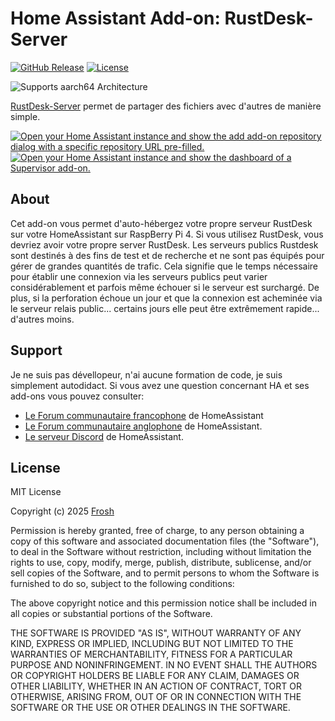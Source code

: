# Home Assistant Add-on: RustDesk-Server

[![GitHub Release][releases-shield]][releases]
[![License][license-shield]](LICENSE)

![Supports aarch64 Architecture][aarch64-shield]

[RustDesk-Server][rustdesk-server] permet de partager des fichiers avec d'autres de manière
simple.

[![Open your Home Assistant instance and show the add add-on repository dialog
with a specific repository URL pre-filled.][add-repo-shield]][add-repo]
[![Open your Home Assistant instance and show the dashboard of a Supervisor add-on.][add-addon-shield]][add-addon]

## About

Cet add-on vous permet d'auto-hébergez votre propre serveur RustDesk
sur votre HomeAssistant sur RaspBerry Pi 4.
Si vous utilisez RustDesk, vous devriez avoir votre propre server RustDesk.
Les serveurs publics Rustdesk sont destinés à des fins de test et de recherche
et ne sont pas équipés pour gérer de grandes quantités de trafic.
Cela signifie que le temps nécessaire pour établir une connexion
via les serveurs publics peut varier considérablement et parfois même échouer
si le serveur est surchargé.
De plus, si la perforation échoue un jour et que la connexion est acheminée
via le serveur relais public... certains jours elle peut être
extrêmement rapide... d'autres moins.

## Support

Je ne suis pas dévellopeur, n'ai aucune formation de code, je suis simplement
autodidact.
Si vous avez une question concernant HA et ses add-ons vous pouvez consulter:

- [Le Forum communautaire francophone][hacf] de HomeAssistant
- [Le Forum communautaire anglophone][forum] de HomeAssistant.
- [Le serveur Discord][discord-ha] de HomeAssistant.

## License

MIT License

Copyright (c) 2025 [Frosh][Frosh]

Permission is hereby granted, free of charge, to any person obtaining a copy
of this software and associated documentation files (the "Software"), to deal
in the Software without restriction, including without limitation the rights
to use, copy, modify, merge, publish, distribute, sublicense, and/or sell
copies of the Software, and to permit persons to whom the Software is
furnished to do so, subject to the following conditions:

The above copyright notice and this permission notice shall be included in all
copies or substantial portions of the Software.

THE SOFTWARE IS PROVIDED "AS IS", WITHOUT WARRANTY OF ANY KIND, EXPRESS OR
IMPLIED, INCLUDING BUT NOT LIMITED TO THE WARRANTIES OF MERCHANTABILITY,
FITNESS FOR A PARTICULAR PURPOSE AND NONINFRINGEMENT. IN NO EVENT SHALL THE
AUTHORS OR COPYRIGHT HOLDERS BE LIABLE FOR ANY CLAIM, DAMAGES OR OTHER
LIABILITY, WHETHER IN AN ACTION OF CONTRACT, TORT OR OTHERWISE, ARISING FROM,
OUT OF OR IN CONNECTION WITH THE SOFTWARE OR THE USE OR OTHER DEALINGS IN THE
SOFTWARE.

[add-addon]: https://my.home-assistant.io/redirect/supervisor_addon/?addon=c751e21a_rustdesk-server
[add-addon-shield]: https://my.home-assistant.io/badges/supervisor_addon.svg
[add-repo]: https://my.home-assistant.io/redirect/supervisor_add_addon_repository/?repository_url=https%3A//github.com/casse-boubou/hassio-addons
[add-repo-shield]: https://my.home-assistant.io/badges/supervisor_add_addon_repository.svg
[releases]: https://github.com/casse-boubou/addon-rustdesk-server/releases
[releases-shield]: https://img.shields.io/github/v/release/casse-boubou/addon-rustdesk-server
[license-shield]: https://img.shields.io/github/license/casse-boubou/addon-rustdesk-server
[aarch64-shield]: https://img.shields.io/badge/aarch64-yes-green.svg
[rustdesk-server]: https://github.com/rustdesk/rustdesk-server
[discord-ha]: https://discord.gg/c5DvZ4e
[forum]: https://community.home-assistant.io
[hacf]: https://forum.hacf.fr/
[Frosh]: https://github.com/casse-boubou

